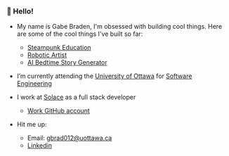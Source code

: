 ### 👋 Hello!
- My name is Gabe Braden, I'm obsessed with building cool things. Here are some of the cool things I've built so far:
    - [Steampunk Education]([url](https://www.steampunk.education/))
    - [Robotic Artist]([url](https://github.com/thePianoKid/da_vinci))
    - [AI Bedtime Story Generator]([url](https://github.com/thePianoKid/ReTell))

- I’m currently attending the [University of Ottawa](https://www2.uottawa.ca/en) for [Software Engineering](https://engineering.uottawa.ca/undergraduate-programs/courses/software-2020)
- I work at [Solace]([url](https://solace.com/)) as a full stack developer
    - [Work GitHub account]([url](https://github.com/gabe-braden))
- Hit me up:
    - Email: [gbrad012@uottawa.ca](mailto:gbrad012@uottawa.ca)
    - [Linkedin](https://www.linkedin.com/in/gabe-braden-884227199/)
